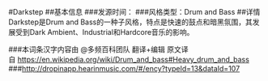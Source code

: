 #Darkstep
##基本信息
###发源时间：
###风格类型：Drum and Bass
##详情
Darkstep是Drum and Bass的一种子风格，特点是快速的鼓点和暗黑氛围，其发展受到Dark
Ambient、Industrial和Hardcore音乐的影响。

###本词条汉字内容由 @多频百科团队 翻译+编辑
原文译自 https://en.wikipedia.org/wiki/Drum_and_bass#Heavy_drum_and_bass
###http://dropinapp.hearinmusic.com/#/ency?typeId=13&dataId=107
